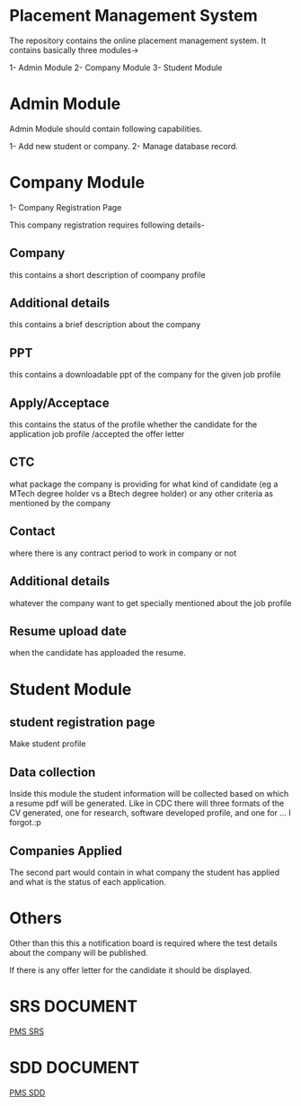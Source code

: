 Placement Management System 
===========================

The repository contains the online placement management system.
It contains basically three modules->

1-	Admin Module
2-	Company Module
3-	Student Module

Admin Module
=============

Admin Module should contain following capabilities.

1-	Add new student or company.
2-	Manage database record.

Company Module
===============

1-	Company Registration Page

This company registration requires following details-

Company
---------
	
this contains a short description of coompany profile

Additional details
--------------------

this contains a brief description about the company

PPT
---

this contains a downloadable ppt of the company for the given job profile

Apply/Acceptace
----------------

this contains the status of the profile whether the candidate for the application job profile /accepted the offer letter

CTC
----

what package the company is providing for what kind of candidate (eg a MTech degree holder vs a Btech degree holder) or any other criteria as mentioned by the company

Contact 
---------

where there is any contract period to work in company or not

Additional details
-------------------

whatever the company want to get specially mentioned about the job profile

Resume upload date
-------------------

when the candidate has apploaded the resume.



Student Module
==============

student registration page
----------------------------

Make student profile

Data collection
---------------

Inside this module the student information will be collected based on which a resume pdf will be generated. Like in CDC there will three formats of the CV generated, one for research, software developed profile, and one for … I forgot.:p

Companies Applied
------------------

The second part would contain in what company the student has applied and what is the status of each application.

Others
========

Other than this this a notification board is required where the test details about the company will be published.

If there is any offer letter for the candidate it should be displayed.



SRS DOCUMENT
=============

[PMS SRS](https://docs.google.com/document/d/1zLaMmGvJqCOeXFiH0lmUgcSC-crs6i4lJMiiJbSVYGA/edit?usp=sharing)

SDD DOCUMENT
=============

[PMS SDD](https://docs.google.com/document/d/1jCRmxLtk_Z20p-dVprrhU1GQaAkMdQ_QXiXIoqRKaoo/edit?usp=sharing)


